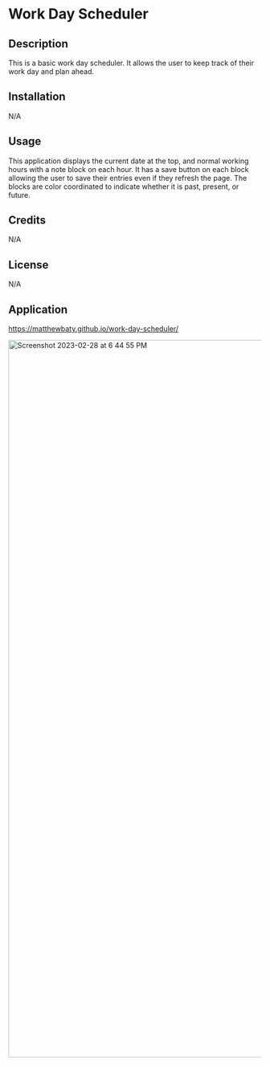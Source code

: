 # Work Day Scheduler

## Description

This is a basic work day scheduler. It allows the user to keep track of their work day and plan ahead. 

## Installation

N/A

## Usage

This application displays the current date at the top, and normal working hours with a note block on each hour. It has a save button on each block allowing the user to save their entries even if they refresh the page. The blocks are color coordinated to indicate whether it is past, present, or future. 

## Credits

N/A

## License

N/A

## Application

https://matthewbaty.github.io/work-day-scheduler/



<img width="1428" alt="Screenshot 2023-02-28 at 6 44 55 PM" src="https://user-images.githubusercontent.com/122696885/222016317-7ba34f5f-6a11-42e3-b8c2-2cde4fb961de.png">
